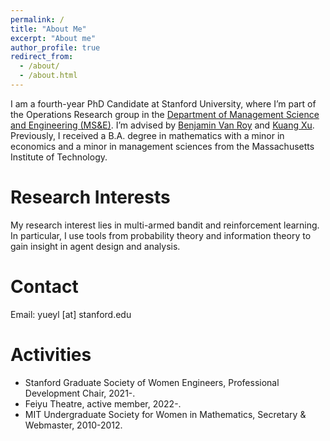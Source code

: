 ```yaml
---
permalink: /
title: "About Me"
excerpt: "About me"
author_profile: true
redirect_from: 
  - /about/
  - /about.html
---
```


I am a fourth-year PhD Candidate at Stanford University, where I’m part of the Operations Research group in the [Department of Management Science and Engineering (MS&E)](https://msande.stanford.edu/). I’m advised by [Benjamin Van Roy](https://web.stanford.edu/~bvr/) and [Kuang Xu](http://web.stanford.edu/~kuangxu/). Previously, I received a B.A. degree in mathematics with a minor in economics and a minor in management sciences from the Massachusetts Institute of Technology. 

Research Interests
======
My research interest lies in multi-armed bandit and reinforcement learning. In particular, I use tools from probability theory and information theory to gain insight in agent design and analysis. 

Contact
======
Email: yueyl [at] stanford.edu

Activities
======
* Stanford Graduate Society of Women Engineers, Professional Development Chair, 2021-. 
* Feiyu Theatre, active member, 2022-. 
* MIT Undergraduate Society for Women in Mathematics, Secretary & Webmaster, 2010-2012. 

